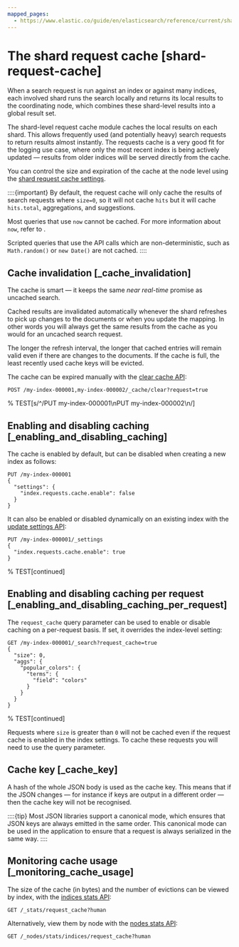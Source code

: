 ```yaml
---
mapped_pages:
  - https://www.elastic.co/guide/en/elasticsearch/reference/current/shard-request-cache.html
---
```

# The shard request cache [shard-request-cache]

When a search request is run against an index or against many indices, each involved shard runs the search locally and returns its local results to the coordinating node, which combines these shard-level results into a global result set.

The shard-level request cache module caches the local results on each shard. This allows frequently used (and potentially heavy) search requests to return results almost instantly. The requests cache is a very good fit for the logging use case, where only the most recent index is being actively updated — results from older indices will be served directly from the cache.

You can control the size and expiration of the cache at the node level using the [shard request cache settings](/reference/elasticsearch/configuration-reference/shard-request-cache-settings.md).

::::{important}
By default, the request cache will only cache the results of search requests where `size=0`, so it will not cache `hits` but it will cache `hits.total`, aggregations, and suggestions.

Most queries that use `now` cannot be cached. For more information about `now`, refer to [](/reference/elasticsearch/rest-apis/common-options.md#date-math).

Scripted queries that use the API calls which are non-deterministic, such as `Math.random()` or `new Date()` are not cached.
::::

## Cache invalidation [_cache_invalidation]

The cache is smart — it keeps the same *near real-time* promise as uncached search.

Cached results are invalidated automatically whenever the shard refreshes to pick up changes to the documents or when you update the mapping. In other words you will always get the same results from the cache as you would for an uncached search request.

The longer the refresh interval, the longer that cached entries will remain valid even if there are changes to the documents. If the cache is full, the least recently used cache keys will be evicted.

The cache can be expired manually with the [clear cache API](https://www.elastic.co/docs/api/doc/elasticsearch/operation/operation-indices-clear-cache):

```console
POST /my-index-000001,my-index-000002/_cache/clear?request=true
```
%  TEST[s/^/PUT my-index-000001\nPUT my-index-000002\n/]

## Enabling and disabling caching [_enabling_and_disabling_caching]

The cache is enabled by default, but can be disabled when creating a new index as follows:

```console
PUT /my-index-000001
{
  "settings": {
    "index.requests.cache.enable": false
  }
}
```

It can also be enabled or disabled dynamically on an existing index with the [update settings API](https://www.elastic.co/docs/api/doc/elasticsearch/operation/operation-indices-put-settings):

```console
PUT /my-index-000001/_settings
{
  "index.requests.cache.enable": true
}
```
%  TEST[continued]

## Enabling and disabling caching per request [_enabling_and_disabling_caching_per_request]

The `request_cache` query parameter can be used to enable or disable caching on a per-request basis. If set, it overrides the index-level setting:

```console
GET /my-index-000001/_search?request_cache=true
{
  "size": 0,
  "aggs": {
    "popular_colors": {
      "terms": {
        "field": "colors"
      }
    }
  }
}
```
%  TEST[continued]

Requests where `size` is greater than `0` will not be cached even if the request cache is enabled in the index settings. To cache these requests you will need to use the query parameter.

## Cache key [_cache_key]

A hash of the whole JSON body is used as the cache key. This means that if the JSON changes — for instance if keys are output in a different order — then the cache key will not be recognised.

::::{tip}
Most JSON libraries support a canonical mode, which ensures that JSON keys are always emitted in the same order. This canonical mode can be used in the application to ensure that a request is always serialized in the same way.
::::

## Monitoring cache usage [_monitoring_cache_usage]

The size of the cache (in bytes) and the number of evictions can be viewed by index, with the [indices stats API](https://www.elastic.co/docs/api/doc/elasticsearch/operation/operation-indices-stats):

```console
GET /_stats/request_cache?human
```

Alternatively, view them by node with the [nodes stats API](https://www.elastic.co/docs/api/doc/elasticsearch/operation/operation-nodes-stats):

```console
GET /_nodes/stats/indices/request_cache?human
```